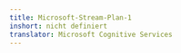 ```yaml
---
title: Microsoft-Stream-Plan-1
inshort: nicht definiert
translator: Microsoft Cognitive Services
---
```




